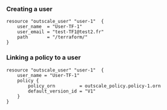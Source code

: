 ### Creating a user

```hcl
resource "outscale_user" "user-1"  {
    user_name  = "User-TF-1"
    user_email = "test-TF1@test2.fr"
    path       = "/terraform/"
}
```

### Linking a policy to a user

```hcl
resource "outscale_user" "user-1"  {
    user_name = "User-TF-1"
    policy {
        policy_orn         = outscale_policy.policy-1.orn
        default_version_id = "V1"
    }
}
```